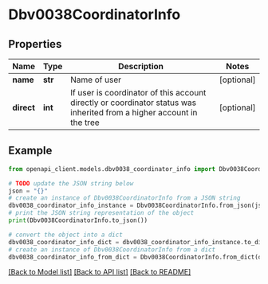 # Dbv0038CoordinatorInfo


## Properties

Name | Type | Description | Notes
------------ | ------------- | ------------- | -------------
**name** | **str** | Name of user | [optional] 
**direct** | **int** | If user is coordinator of this account directly or coordinator status was inherited from a higher account in the tree | [optional] 

## Example

```python
from openapi_client.models.dbv0038_coordinator_info import Dbv0038CoordinatorInfo

# TODO update the JSON string below
json = "{}"
# create an instance of Dbv0038CoordinatorInfo from a JSON string
dbv0038_coordinator_info_instance = Dbv0038CoordinatorInfo.from_json(json)
# print the JSON string representation of the object
print(Dbv0038CoordinatorInfo.to_json())

# convert the object into a dict
dbv0038_coordinator_info_dict = dbv0038_coordinator_info_instance.to_dict()
# create an instance of Dbv0038CoordinatorInfo from a dict
dbv0038_coordinator_info_from_dict = Dbv0038CoordinatorInfo.from_dict(dbv0038_coordinator_info_dict)
```
[[Back to Model list]](../README.md#documentation-for-models) [[Back to API list]](../README.md#documentation-for-api-endpoints) [[Back to README]](../README.md)


